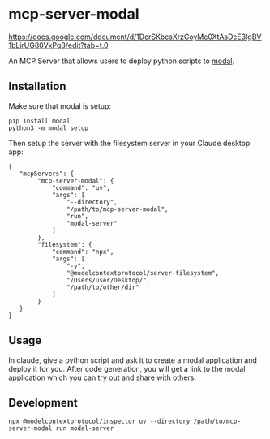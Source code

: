 # mcp-server-modal

https://docs.google.com/document/d/1DcrSKbcsXrzCoyMe0XtAsDcE3IgBV1bLirUG80VxPq8/edit?tab=t.0

An MCP Server that allows users to deploy python scripts to [modal](https://modal.com/).

## Installation

Make sure that modal is setup:

```
pip install modal
python3 -m modal setup
```

Then setup the server with the filesystem server in your Claude desktop app:

```
{
   "mcpServers": {
        "mcp-server-modal": {
            "command": "uv",
            "args": [
                "--directory",
                "/path/to/mcp-server-modal",
                "run",
                "modal-server"
            ]
        },
        "filesystem": {
			"command": "npx",
			"args": [
				"-y",
				"@modelcontextprotocol/server-filesystem",
				"/Users/user/Desktop/",
                "/path/to/other/dir"
			]
		}
   }
}
```

## Usage

In claude, give a python script and ask it to create a modal application and deploy it for you. After code generation, you will get a link to the modal application which you can try out and share with others.

## Development

```
npx @modelcontextprotocol/inspector uv --directory /path/to/mcp-server-modal run modal-server
```
